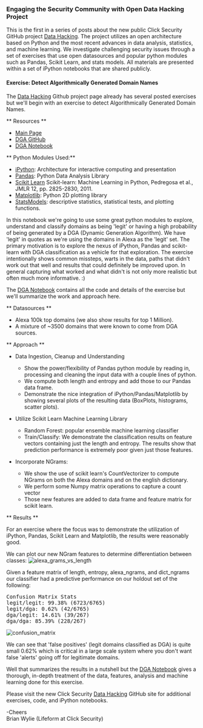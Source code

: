 ### Engaging the Security Community with Open Data Hacking Project

This is the first in a series of posts about the new public Click Security GitHub project [Data Hacking](http://clicksecurity.github.io/data_hacking). The project utilizes an open architecture based on Python and the most recent advances in data analysis, statistics, and machine learning. We investigate challenging security issues through a set of exercises that use open datasources and popular python modules such as Pandas, Scikit Learn, and stats models. All materials are presented within a set of iPython notebooks that are shared publicly.

#### Exercise: Detect Algorithmically Generated Domain Names
The [Data Hacking](http://clicksecurity.github.io/data_hacking) Github project page already has several posted exercises but we'll begin with an exercise to detect Algorithmically Generated Domain Names.

** Resources **

- [Main Page](http://clicksecurity.github.io/data_hacking)
- [DGA GitHub](https://github.com/ClickSecurity/data_hacking/tree/master/dga_detection)
- [DGA Notebook](http://nbviewer.ipython.org/url/raw.github.com/ClickSecurity/data_hacking/master/dga_detection/DGA_Domain_Detection.ipynb)

** Python Modules Used:**

* [iPython](http://ipython.org): Architecture for interactive computing and presentation 
* [Pandas](http://pandas.pydata.org): Python Data Analysis Library
* [Scikit Learn](http://scikit-learn.org) Scikit-learn: Machine Learning in Python, Pedregosa et al., JMLR 12, pp. 2825-2830, 2011.
* [Matplotlib](http://matplotlib.org): Python 2D plotting library 
* [StatsModels](http://statsmodels.sourceforge.net): descriptive statistics, statistical tests, and plotting functions.

In this notebook we're going to use some great python modules to explore, understand and classify domains as being 'legit' or having a high probability of being generated by a DGA (Dynamic Generation Algorithm). We have 'legit' in quotes as we're using the domains in Alexa as the 'legit' set. The primary motivation is to explore the nexus of iPython, Pandas and scikit-learn with DGA classification as a vehicle for that exploration. The exercise intentionally shows common missteps, warts in the data, paths that didn't work out that well and results that could definitely be improved upon. In general capturing what worked and what didn't is not only more realistic but often much more informative. :)

The [DGA Notebook](http://nbviewer.ipython.org/url/raw.github.com/ClickSecurity/data_hacking/master/dga_detection/DGA_Domain_Detection.ipynb) contains all the code and details of the exercise but we'll summarize the work and approach here.

** Datasources **

- Alexa 100k top domains (we also show results for top 1 Million).
- A mixture of ~3500 domains that were known to come from DGA sources.

** Approach **

- Data Ingestion, Cleanup and Understanding
  - Show the power/flexibility of Pandas python module by reading in, processing and cleaning the input data with a couple lines of python.
  - We compute both length and entropy and add those to our Pandas data frame.
  - Demonstrate the nice integration of iPython/Pandas/Matplotlib by showing several plots of the resulting data (BoxPlots, histograms, scatter plots).

- Utilize Scikit Learn Machine Learning Library
  - Random Forest: popular ensemble machine learning classifier
  - Train/Classify: We demonstrate the classification results on feature vectors containing just the length and entropy. The results show that prediction performance is extremely poor given just those features.

- Incorporate NGrams:
  - We show the use of scikit learn's CountVectorizer to compute NGrams on both the Alexa domains and on the english dictionary.
  - We perform some Numpy matrix operations to capture a count vector
  - Those new features are added to data frame and feature matrix for scikit learn.

** Results **

For an exercise where the focus was to demonstrate the utilization of iPython, Pandas, Scikit Learn and Matplotlib, the results were reasonably good. 

We can plot our new NGram features to determine differentiation between classes:
![alexa_grams_vs_length](/Users/briford/work/data_hacking/dga_detection/images/alexa_grams_vs_length.png)

Given a feature matrix of length, entropy, alexa_ngrams, and dict_ngrams our classifier had a predictive performance on our holdout set of the following:
<pre>
Confusion Matrix Stats
legit/legit: 99.38% (6723/6765)
legit/dga: 0.62% (42/6765)
dga/legit: 14.61% (39/267)
dga/dga: 85.39% (228/267)
</pre>
![confusion_matrix](/Users/briford/work/data_hacking/dga_detection/images/confusion_matrix.png)

We can see that 'false positives' (legit domains classified as DGA) is quite small 0.62% which is critical in a large scale system where you don't want false 'alerts' going off for legitimate domains. 

Well that summarizes the results in a nutshell but the [DGA Notebook](http://nbviewer.ipython.org/url/raw.github.com/ClickSecurity/data_hacking/master/dga_detection/DGA_Domain_Detection.ipynb) gives a thorough, in-depth treatment of the data, features, analysis and machine learning done for this exercise.

Please visit the new Click Security [Data Hacking](http://clicksecurity.github.io/data_hacking) GitHub site for additional exercises, code, and iPython notebooks.

 -Cheers  
    Brian Wylie (Lifeform at Click Security)

